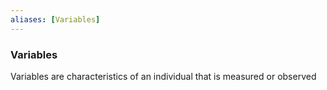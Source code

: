 ```yaml
---
aliases: [Variables]
---
```

### Variables

Variables are characteristics of an individual that is measured or observed